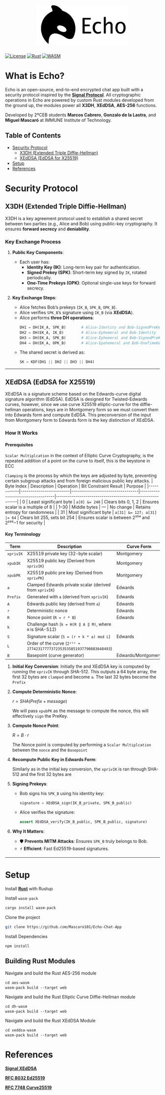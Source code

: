 <h1 align="center">
  <picture>
    <!-- Dark mode logo -->
    <source 
      srcset="logoTextDark.png" 
      media="(prefers-color-scheme: dark)"
      width="300" 
      height="130"
    >
    <!-- Light mode logo -->
    <img 
      src="logoTextLight.png" 
      alt="Echo Logo" 
      width="300" 
      height="130"
    >
  </picture>
</h1>

[![License](https://img.shields.io/badge/License-MIT-blue.svg)](https://opensource.org/licenses/MIT)
[![Rust](https://img.shields.io/badge/Built_with-Rust-orange.svg)](https://www.rust-lang.org/)
[![WASM](https://img.shields.io/badge/Powered_by-WebAssembly-purple.svg)](https://webassembly.org/)

# What is Echo?

Echo is an open-source, end-to-end encrypted chat app built with a security protocol inspired by the [**Signal Protocol**](https://signal.org/docs/). All cryptographic operations in Echo are powered by custom Rust modules developed from the ground up, the modules power all **X3DH**, **XEdDSA**, **AES-256** functions.

Developed by 2ºCEB students **Marcos Cabrero**, **Gonzalo de la Lastra**, and **Miguel Mascaró** at IMMUNE Institute of Technology.

## Table of Contents  
- [Security Protocol](#security-protocol)  
  - [X3DH (Extended Triple Diffie-Hellman)](#x3dh-extended-triple-diffie-hellman)  
  - [XEdDSA (EdDSA for X25519)](#xeddsa-eddsa-for-x25519)  
- [Setup](#setup)  
- [References](#references)  

# Security Protocol

## **X3DH (Extended Triple Diffie-Hellman)**
X3DH is a key agreement protocol used to establish a shared secret between two parties (e.g., Alice and Bob) using public-key cryptography. It ensures **forward secrecy** and **deniability**.

### **Key Exchange Process**
1. **Public Key Components**:
   - Each user has:
     - **Identity Key (IK)**: Long-term key pair for authentication.
     - **Signed Prekey (SPK)**: Short-term key signed by `IK`, rotated periodically.
     - **One-Time Prekeys (OPK)**: Optional single-use keys for forward secrecy.

2. **Key Exchange Steps**:
   - Alice fetches Bob’s prekeys (`IK_B`, `SPK_B`, `OPK_B`).
   - Alice verifies `SPK_B`’s signature using `IK_B` (via **XEdDSA**).
   - Alice performs **three DH operations**:
     ```python
     DH1 = DH(IK_A, SPK_B)       # Alice-Identity and Bob-SignedPreKey
     DH2 = DH(EK_A, IK_B)        # Alice-Ephemeral and Bob-Identity
     DH3 = DH(EK_A, SPK_B)       # Alice-Ephemeral and Bob-SignedPreKey
     DH4 = DH(EK_A, OPK_B)       # Alice-Epehemeral and Bob-OneTimeKey
     ```
   - The shared secret is derived as:
     ```python
     SK = KDF(DH1 || DH2 || DH3 || DH4)
     ```
---
## **XEdDSA (EdDSA for X25519)**
XEdDSA is a signature scheme based on the Edwards-curve digital signature algorithm (EdDSA). EdDSA is designed for Twisted-Edwards curves, however, since we use curve X25519 elliptic-curve for the diffie-hellman operations, keys are in Montgomery form so we must convert them into Edwards form and compute EdDSA. This preconversion of the input from Montgomery form to Edwards form is the key distinction of XEdDSA.
### **How It Works**

#### **Prerequisites**

`Scalar Multiplcation` in the context of Elliptic Curve Cryptography, is the repeated addition of a point on the curve to itself, this is the keystone in ECC

`Clamping` is the process by which the keys are adjusted by byte, preventing certain subgroup attacks and from foreign malicious public key attacks.
| Byte Index | Description             | Operation                       | Bit Constraint Result             | Purpose                                                  |
|------------|-------------------------|----------------------------------|-----------------------------------|----------------------------------------------------------|
| 0          | Least significant byte  | `a[0] &= 248`                    | Clears bits 0, 1, 2               | Ensures scalar is a multiple of 8    |
| 1–30       | Middle bytes            | —                                | No change                         | Retains entropy for randomness                          |
| 31         | Most significant byte   | `a[31] &= 127; a[31] |= 64`      | Clears bit 255, sets bit 254      | Ensures scalar is between 2²⁵⁴ and 2²⁵⁵−1 for security   |


#### **Key Terminology**
| Term         | Description                                                                 | Curve Form       |
|--------------|-----------------------------------------------------------------------------|------------------|
| `xprivIK`   | X25519 private key (32-byte scalar)                                         | Montgomery       |
| `xpubIK`    | X25519 public key (Derived from  `xprivIK`)                                | Montgomery       |
| `xpubPK`    | X25519 public pre key (Derived from  `xprivPK`)                                | Montgomery       |
| `a`          | Clamped Edwards private scalar (derived from `xprivIK`)                    | Edwards          |
| `Prefix`          | Generated with `a` (derived from `xprivIK`)                            | Edwards     |
| `A`          | Edwards public key (derived from `a`)                                       | Edwards          |
| `r`          | Deterministic nonce                                                         | Edwards          |
| `R`          | Nonce point (`R = r * B`)                                                   | Edwards          |
| `k`          | Challenge hash (`k = H(R ‖ A ‖ M)`, where `H` is SHA-512)                   |                  |
| `S`          | Signature scalar (`S = (r + k * a) mod L`)                                  | Edwards          |
| `L`          | Order of the curve (`2²⁵² + 27742317777372353535851937790883648493`)        |                  |
| `B`          | Basepoint (curve generator)                                                 | Edwards/Montgomery |

1. **Initial Key Conversion**:
   Initially the and XEdDSA key is computed by running the `xprivIK` through SHA-512. This outputs a 64 byte array, the first 32 bytes are `clamped` and become `a`. The last 32 bytes become the `Prefix`
     
2. **Compute Deterministic Nonce**:

   $r = SHA(Prefix + message) % L$

    We will pass `xpubPK` as the message to compute the nonce, this will effectively `sign` the PreKey.
   
3. **Compute Nonce Point**:

   $R = B ⋅ r$

   The Nonce point is computed by performing a `Scalar Multiplcation` between the `nonce` and the `Basepoint`

4. **Recompute Public Key in Edwards Form**:

   Similarly as in the initial key conversion, the `xprivIK` is ran through SHA-512 and the first 32 bytes are 
   
6. **Signing Prekeys**:
   - Bob signs his `SPK_B` using his identity key:
     ```python
     signature = XEdDSA_sign(IK_B_private, SPK_B_public)
     ```
   - Alice verifies the signature:
     ```python
     assert XEdDSA_verify(IK_B_public, SPK_B_public, signature)
     ```

7. **Why It Matters**:
   - 🛡️ **Prevents MITM Attacks**: Ensures `SPK_B` truly belongs to Bob.
   - ⚡ **Efficient**: Fast Ed25519-based signatures.

---

# Setup

Install [**Rust**](https://rustup.rs/) with Rustup

Install `wasm-pack`
```bash
cargo install wasm-pack
```

Clone the project
```bash
git clone https://github.com/Mascaro101/Echo-Chat-App
```
Install Dependencies
```
npm install
```
## Building Rust Modules
Navigate and build the Rust AES-256 module
```
cd aes-wasm
wasm-pack build --target web
```
Navigate and build the Rust Elliptic Curve Diffie-Hellman module
```
cd dh-wasm
wasm-pack build --target web
```

Navigate and build the Rust XEdDSA Module
```
cd xeddsa-wasm
wasm-pack build --target web
```

# References
[**Signal XEdDSA**](https://signal.org/docs/](https://signal.org/docs/specifications/xeddsa/))

[**RFC 8032 Ed25519**](https://signal.org/docs/](https://datatracker.ietf.org/doc/html/rfc8032)](https://datatracker.ietf.org/doc/html/rfc7748))

[**RFC 7748 Curve25519**](https://signal.org/docs/](https://datatracker.ietf.org/doc/html/rfc8032))
